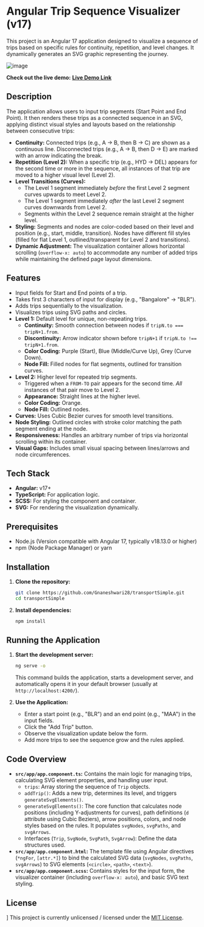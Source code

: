# Angular Trip Sequence Visualizer (v17)

This project is an Angular 17 application designed to visualize a sequence of trips based on specific rules for continuity, repetition, and level changes. It dynamically generates an SVG graphic representing the journey.

![image](https://github.com/user-attachments/assets/3f3b6c32-88b8-4307-93b3-6f5851b427f9)

**Check out the live demo:** [**Live Demo Link**](https://transportsimpleg.netlify.app/)


## Description

The application allows users to input trip segments (Start Point and End Point). It then renders these trips as a connected sequence in an SVG, applying distinct visual styles and layouts based on the relationship between consecutive trips:

*   **Continuity:** Connected trips (e.g., A -> B, then B -> C) are shown as a continuous line. Disconnected trips (e.g., A -> B, then D -> E) are marked with an arrow indicating the break.
*   **Repetition (Level 2):** When a specific trip (e.g., HYD -> DEL) appears for the second time or more in the sequence, all instances of that trip are moved to a higher visual level (Level 2).
*   **Level Transitions (Curves):**
    *   The Level 1 segment immediately *before* the first Level 2 segment curves upwards to meet Level 2.
    *   The Level 1 segment immediately *after* the last Level 2 segment curves downwards from Level 2.
    *   Segments within the Level 2 sequence remain straight at the higher level.
*   **Styling:** Segments and nodes are color-coded based on their level and position (e.g., start, middle, transition). Nodes have different fill styles (filled for flat Level 1, outlined/transparent for Level 2 and transitions).
*   **Dynamic Adjustment:** The visualization container allows horizontal scrolling (`overflow-x: auto`) to accommodate any number of added trips while maintaining the defined page layout dimensions.

## Features

*   Input fields for Start and End points of a trip.
*   Takes first 3 characters of input for display (e.g., "Bangalore" -> "BLR").
*   Adds trips sequentially to the visualization.
*   Visualizes trips using SVG paths and circles.
*   **Level 1:** Default level for unique, non-repeating trips.
    *   **Continuity:** Smooth connection between nodes if `tripN.to === tripN+1.from`.
    *   **Discontinuity:** Arrow indicator shown before `tripN+1` if `tripN.to !== tripN+1.from`.
    *   **Color Coding:** Purple (Start), Blue (Middle/Curve Up), Grey (Curve Down).
    *   **Node Fill:** Filled nodes for flat segments, outlined for transition curves.
*   **Level 2:** Higher level for repeated trip segments.
    *   Triggered when a `FROM-TO` pair appears for the second time. *All* instances of that pair move to Level 2.
    *   **Appearance:** Straight lines at the higher level.
    *   **Color Coding:** Orange.
    *   **Node Fill:** Outlined nodes.
*   **Curves:** Uses Cubic Bezier curves for smooth level transitions.
*   **Node Styling:** Outlined circles with stroke color matching the path segment ending at the node.
*   **Responsiveness:** Handles an arbitrary number of trips via horizontal scrolling within its container.
*   **Visual Gaps:** Includes small visual spacing between lines/arrows and node circumferences.

## Tech Stack

*   **Angular:** v17+
*   **TypeScript:** For application logic.
*   **SCSS:** For styling the component and container.
*   **SVG:** For rendering the visualization dynamically.

## Prerequisites

*   Node.js (Version compatible with Angular 17, typically v18.13.0 or higher)
*   npm (Node Package Manager) or yarn

## Installation

1.  **Clone the repository:**
    ```bash
    git clone https://github.com/Gnaneshwari28/transportSimple.git
    cd transportSimple
    ```
2.  **Install dependencies:**
    ```bash
    npm install
    ```

## Running the Application

1.  **Start the development server:**
    ```bash
    ng serve -o
    ```
    This command builds the application, starts a development server, and automatically opens it in your default browser (usually at `http://localhost:4200/`).

2.  **Use the Application:**
    *   Enter a start point (e.g., "BLR") and an end point (e.g., "MAA") in the input fields.
    *   Click the "Add Trip" button.
    *   Observe the visualization update below the form.
    *   Add more trips to see the sequence grow and the rules applied.

## Code Overview

*   **`src/app/app.component.ts`:** Contains the main logic for managing trips, calculating SVG element properties, and handling user input.
    *   `trips`: Array storing the sequence of `Trip` objects.
    *   `addTrip()`: Adds a new trip, determines its level, and triggers `generateSvgElements()`.
    *   `generateSvgElements()`: The core function that calculates node positions (including Y-adjustments for curves), path definitions (`d` attribute using Cubic Beziers), arrow positions, colors, and node styles based on the rules. It populates `svgNodes`, `svgPaths`, and `svgArrows`.
    *   Interfaces (`Trip`, `SvgNode`, `SvgPath`, `SvgArrow`): Define the data structures used.
*   **`src/app/app.component.html`:** The template file using Angular directives (`*ngFor`, `[attr.*]`) to bind the calculated SVG data (`svgNodes`, `svgPaths`, `svgArrows`) to SVG elements (`<circle>`, `<path>`, `<text>`).
*   **`src/app/app.component.scss`:** Contains styles for the input form, the visualizer container (including `overflow-x: auto`), and basic SVG text styling.


## License
]
This project is currently unlicensed / licensed under the [MIT License](LICENSE.txt). 
